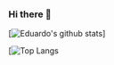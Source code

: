 ### Hi there 👋

[![Eduardo's github stats](https://github-readme-stats.vercel.app/api?username=EduardoSilva088&hide=issues,contribs&count_private=true&show_icons=true&theme=radical)]

[![Top Langs](https://github-readme-stats.vercel.app/api/top-langs/?username=EduardoSilva088)


<!--
**EduardoSilva088/EduardoSilva088** is a ✨ _special_ ✨ repository because its `README.md` (this file) appears on your GitHub profile.

Here are some ideas to get you started:

- 🔭 I’m currently working on ...
- 🌱 I’m currently learning ...
- 👯 I’m looking to collaborate on ...
- 🤔 I’m looking for help with ...
- 💬 Ask me about ...
- 📫 How to reach me: ...
- 😄 Pronouns: ...
- ⚡ Fun fact: ...
-->
